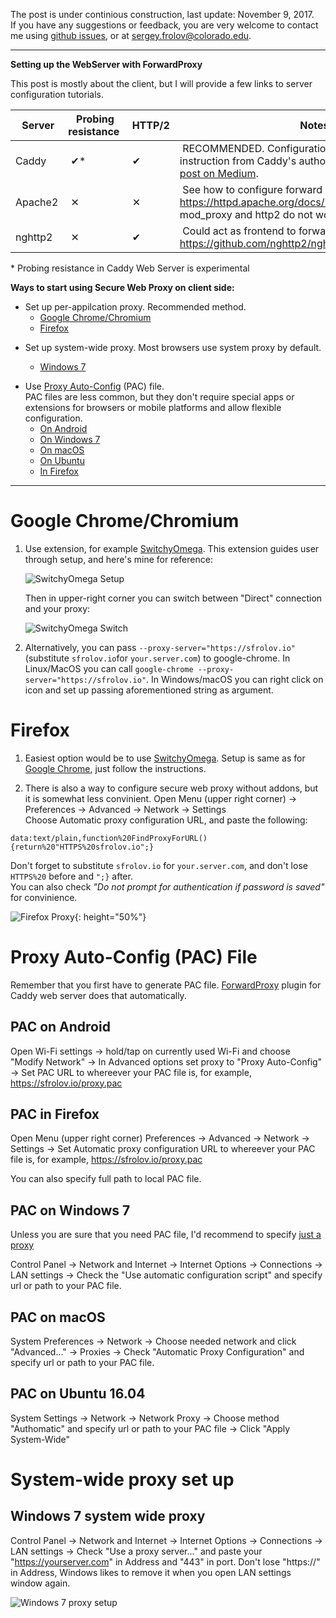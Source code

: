 The post is under continious construction, last update: November 9, 2017.  
If you have any suggestions or feedback, you are very welcome to contact me using [github issues](https://github.com/sergeyfrolov/configuring-secure-web-proxy/issues),
or at <sergey.frolov@colorado.edu>.

---

**Setting up the WebServer with ForwardProxy**

This post is mostly about the client, but I will provide a few links to server configuration tutorials.

| &nbsp;Server  | &nbsp;Probing resistance | &nbsp;HTTP/2 | &nbsp;Notes                                                                                                                                                                                          |
|---------|--------------------|--------|------------------------------------------------------------------------------------------------------------------------------------------------------------------------------------------------|
| Caddy   |     &nbsp;✔*        | &nbsp;✔   | &nbsp;RECOMMENDED. Configuration is extremely easy, see instruction from Caddy's author Matt Holt in his [blog post on Medium](https://medium.com/@mattholt/private-browsing-without-a-vpn-e91027552700). |
| Apache2 |     &nbsp;✕         | &nbsp;✕   | &nbsp;See how to configure forward proxy on https://httpd.apache.org/docs/2.2/mod/mod_proxy.html. mod_proxy and http2 do not work together.                                                   |
| nghttp2 |     &nbsp;✕         | &nbsp;✔   | &nbsp;Could act as frontend to forwadproxy, say squid, see https://github.com/nghttp2/nghttp2/issues/547                                                                                                        |                                                                                 |

\* Probing resistance in Caddy Web Server is experimental


**Ways to start using Secure Web Proxy on client side:**

* Set up per-appilcation proxy. Recommended method.
    * [Google Chrome/Chromium](#google-chromechromium)
    * [Firefox](#firefox)

<!--
    * [TODO: IE/Edge]()
    * [TODO: Safari]()
-->

* Set up system-wide proxy. Most browsers use system proxy by default.

    * [Windows 7](#windows-7-system-wide-proxy)
    
<!--
    * [Ubuntu 16.04](#ubuntu-1604-system-wide-proxy)
    * [TODO: Android]()
    * [TODO: iOS?]()
-->

* Use [Proxy Auto-Config](https://en.wikipedia.org/wiki/Proxy_auto-config) (PAC) file.  
    PAC files are less common, but they don't require special apps or extensions
for browsers or mobile platforms and allow flexible configuration.
    * [On Android](#pac-on-android)
    * [On Windows 7](#pac-on-windows-7)
    * [On macOS](#pac-on-macos)
    * [On Ubuntu](#pac-on-ubuntu-1604)
    * [In Firefox](#pac-in-firefox)

---

# Google Chrome/Chromium

 1. Use extension, for example [SwitchyOmega](https://chrome.google.com/webstore/detail/proxy-switchyomega/padekgcemlokbadohgkifijomclgjgif?hl=en). This extension guides user through setup, and here's mine for reference:

    ![SwitchyOmega Setup](https://sfrolov.io/images/secure-web-proxy//20170812-163032.png)

    Then in upper-right corner you can switch between "Direct" connection and your proxy:

    ![SwitchyOmega Switch](https://sfrolov.io/images/secure-web-proxy//20170812-163247.png)

 2. Alternatively, you can pass `--proxy-server="https://sfrolov.io"` (substitute `sfrolov.io`for `your.server.com`) to google-chrome. In Linux/MacOS you can call `google-chrome --proxy-server="https://sfrolov.io"`. In Windows/macOS you can right click on icon and set up passing aforementioned string as argument. 

# Firefox

1. Easiest option would be to use [SwitchyOmega](https://addons.mozilla.org/en-US/firefox/addon/switchyomega/).
Setup is same as for [Google Chrome](#google-chromechromium), just follow the instructions.

2. There is also a way to configure secure web proxy without addons, but it is somewhat less convinient.
Open Menu (upper right corner) → Preferences → Advanced → Network → Settings  
Choose Automatic proxy configuration URL, and paste the following:  

```
data:text/plain,function%20FindProxyForURL(){return%20"HTTPS%20sfrolov.io";}
```  

Don't forget to substitute `sfrolov.io` for `your.server.com`, and don't lose `HTTPS%20` before and `";}` after.  
You can also check _"Do not prompt for authentication if password is saved"_  for convinience.

![Firefox Proxy](https://sfrolov.io/images/secure-web-proxy/20170812-154731.png){: height="50%"}

# Proxy Auto-Config (PAC) File

Remember that you first have to generate PAC file. [ForwardProxy](https://caddyserver.com/docs/http.forwardproxy) plugin for Caddy web server does that automatically.

## PAC on Android

Open Wi-Fi settings → hold/tap on currently used Wi-Fi and choose "Modify Network" → In Advanced options set proxy to "Proxy Auto-Config" → Set PAC URL to whereever your PAC file is, for example, https://sfrolov.io/proxy.pac

## PAC in Firefox

Open Menu (upper right corner)  Preferences → Advanced → Network → Settings → Set Automatic proxy configuration URL to whereever your PAC file is, for example, https://sfrolov.io/proxy.pac

You can also specify full path to local PAC file.

## PAC on Windows 7

Unless you are sure that you need PAC file, I'd recommend to specify [just a proxy](#windows-7-system-wide-proxy)

Control Panel → Network and Internet → Internet Options → Connections → LAN settings → Check the "Use automatic configuration script" and specify url or path to your PAC file.   

## PAC on macOS

System Preferences → Network → Choose needed network and click "Advanced..." → Proxies → Check "Automatic Proxy Configuration" and specify url or path to your PAC file.

## PAC on Ubuntu 16.04

System Settings → Network → Network Proxy → Choose method "Authomatic" and specify url or path to your PAC file → Click "Apply System-Wide"

# System-wide proxy set up

## Windows 7 system wide proxy

Control Panel → Network and Internet → Internet Options → Connections → LAN settings → Check "Use a proxy server..." and paste your "https://yourserver.com" in Address and "443" in port. Don't lose "https://" in Address, Windows likes to remove it when you open LAN settings window again.

![Windows 7 proxy setup](https://sfrolov.io/images/secure-web-proxy/win7-proxy.jpeg)

<!--
## Ubuntu 16.04 system wide proxy

This method may not apply to all applications, and generally not advised to use.  

System Settings → Network → Network Proxy → Choose method "Authomatic" nd paste your "https://yourserver.com" in Address and "443" in port. For kicks do it for HTTP, HTTPS and FTP → Click "Apply System-Wide" 
-->
